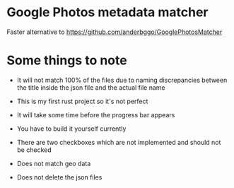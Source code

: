 # Google Photos metadata matcher

Faster alternative to https://github.com/anderbggo/GooglePhotosMatcher

# Some things to note

- It will not match 100% of the files due to naming discrepancies between the title inside the json file and the actual file name

- This is my first rust project so it's not perfect

- It will take some time before the progress bar appears

- You have to build it yourself currently

- There are two checkboxes which are not implemented and should not be checked

- Does not match geo data

- Does not delete the json files

